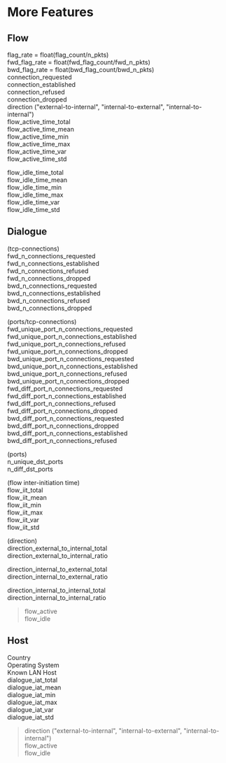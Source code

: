 # More Features  
## Flow  
flag_rate = float(flag_count/n_pkts)  
fwd_flag_rate = float(fwd_flag_count/fwd_n_pkts)  
bwd_flag_rate = float(bwd_flag_count/bwd_n_pkts)  
connection_requested  
connection_established  
connection_refused  
connection_dropped  
direction ("external-to-internal", "internal-to-external", "internal-to-internal")  
flow_active_time_total  
flow_active_time_mean  
flow_active_time_min  
flow_active_time_max  
flow_active_time_var  
flow_active_time_std  

flow_idle_time_total  
flow_idle_time_mean  
flow_idle_time_min  
flow_idle_time_max  
flow_idle_time_var  
flow_idle_time_std  

## Dialogue  
(tcp-connections)  
fwd_n_connections_requested  
fwd_n_connections_established  
fwd_n_connections_refused  
fwd_n_connections_dropped  
bwd_n_connections_requested  
bwd_n_connections_established  
bwd_n_connections_refused  
bwd_n_connections_dropped  
  
(ports/tcp-connections)  
fwd_unique_port_n_connections_requested  
fwd_unique_port_n_connections_established  
fwd_unique_port_n_connections_refused  
fwd_unique_port_n_connections_dropped  
bwd_unique_port_n_connections_requested  
bwd_unique_port_n_connections_established  
bwd_unique_port_n_connections_refused  
bwd_unique_port_n_connections_dropped  
fwd_diff_port_n_connections_requested  
fwd_diff_port_n_connections_established  
fwd_diff_port_n_connections_refused  
fwd_diff_port_n_connections_dropped  
bwd_diff_port_n_connections_requested  
bwd_diff_port_n_connections_dropped  
bwd_diff_port_n_connections_established  
bwd_diff_port_n_connections_refused  

(ports)  
n_unique_dst_ports  
n_diff_dst_ports  

(flow inter-initiation time)  
flow_iit_total  
flow_iit_mean  
flow_iit_min  
flow_iit_max  
flow_iit_var  
flow_iit_std  

(direction)  
direction_external_to_internal_total  
direction_external_to_internal_ratio  

direction_internal_to_external_total  
direction_internal_to_external_ratio  

direction_internal_to_internal_total  
direction_internal_to_internal_ratio  
>flow_active  
>flow_idle  

## Host  
Country  
Operating System  
Known LAN Host  
dialogue_iat_total  
dialogue_iat_mean  
dialogue_iat_min  
dialogue_iat_max  
dialogue_iat_var  
dialogue_iat_std  
>direction ("external-to-internal", "internal-to-external", "internal-to-internal")  
>flow_active  
>flow_idle  